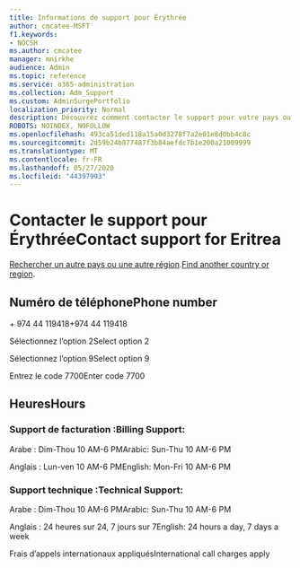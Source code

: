 ```yaml
---
title: Informations de support pour Érythrée
author: cmcatee-MSFT
f1.keywords:
- NOCSH
ms.author: cmcatee
manager: mnirkhe
audience: Admin
ms.topic: reference
ms.service: o365-administration
ms.collection: Adm_Support
ms.custom: AdminSurgePortfolio
localization_priority: Normal
description: Découvrez comment contacter le support pour votre pays ou région.
ROBOTS: NOINDEX, NOFOLLOW
ms.openlocfilehash: 493ca51ded118a15a0d3278f7a2e01e8d0bb4c8c
ms.sourcegitcommit: 2d59b24b877487f3b84aefdc7b1e200a21009999
ms.translationtype: MT
ms.contentlocale: fr-FR
ms.lasthandoff: 05/27/2020
ms.locfileid: "44397993"
---
```

# <a name="contact-support-for-eritrea"></a><span data-ttu-id="92495-103">Contacter le support pour Érythrée</span><span class="sxs-lookup"><span data-stu-id="92495-103">Contact support for Eritrea</span></span>

<span data-ttu-id="92495-104">[Rechercher un autre pays ou une autre région](../contact-support-for-business-products.md).</span><span class="sxs-lookup"><span data-stu-id="92495-104">[Find another country or region](../contact-support-for-business-products.md).</span></span>

## <a name="phone-number"></a><span data-ttu-id="92495-105">Numéro de téléphone</span><span class="sxs-lookup"><span data-stu-id="92495-105">Phone number</span></span>
<span data-ttu-id="92495-106">+ 974 44 119418</span><span class="sxs-lookup"><span data-stu-id="92495-106">+974 44 119418</span></span>

<span data-ttu-id="92495-107">Sélectionnez l’option 2</span><span class="sxs-lookup"><span data-stu-id="92495-107">Select option 2</span></span>

<span data-ttu-id="92495-108">Sélectionnez l’option 9</span><span class="sxs-lookup"><span data-stu-id="92495-108">Select option 9</span></span>

<span data-ttu-id="92495-109">Entrez le code 7700</span><span class="sxs-lookup"><span data-stu-id="92495-109">Enter code 7700</span></span>

## <a name="hours"></a><span data-ttu-id="92495-110">Heures</span><span class="sxs-lookup"><span data-stu-id="92495-110">Hours</span></span>
### <a name="billing-support"></a><span data-ttu-id="92495-111">Support de facturation :</span><span class="sxs-lookup"><span data-stu-id="92495-111">Billing Support:</span></span>

<span data-ttu-id="92495-112">Arabe : Dim-Thou 10 AM-6 PM</span><span class="sxs-lookup"><span data-stu-id="92495-112">Arabic: Sun-Thu 10 AM-6 PM</span></span>

<span data-ttu-id="92495-113">Anglais : Lun-ven 10 AM-6 PM</span><span class="sxs-lookup"><span data-stu-id="92495-113">English: Mon-Fri 10 AM-6 PM</span></span>

### <a name="technical-support"></a><span data-ttu-id="92495-114">Support technique :</span><span class="sxs-lookup"><span data-stu-id="92495-114">Technical Support:</span></span>

<span data-ttu-id="92495-115">Arabe : Dim-Thou 10 AM-6 PM</span><span class="sxs-lookup"><span data-stu-id="92495-115">Arabic: Sun-Thu 10 AM-6 PM</span></span>

<span data-ttu-id="92495-116">Anglais : 24 heures sur 24, 7 jours sur 7</span><span class="sxs-lookup"><span data-stu-id="92495-116">English: 24 hours a day, 7 days a week</span></span>

<span data-ttu-id="92495-117">Frais d’appels internationaux appliqués</span><span class="sxs-lookup"><span data-stu-id="92495-117">International call charges apply</span></span>

